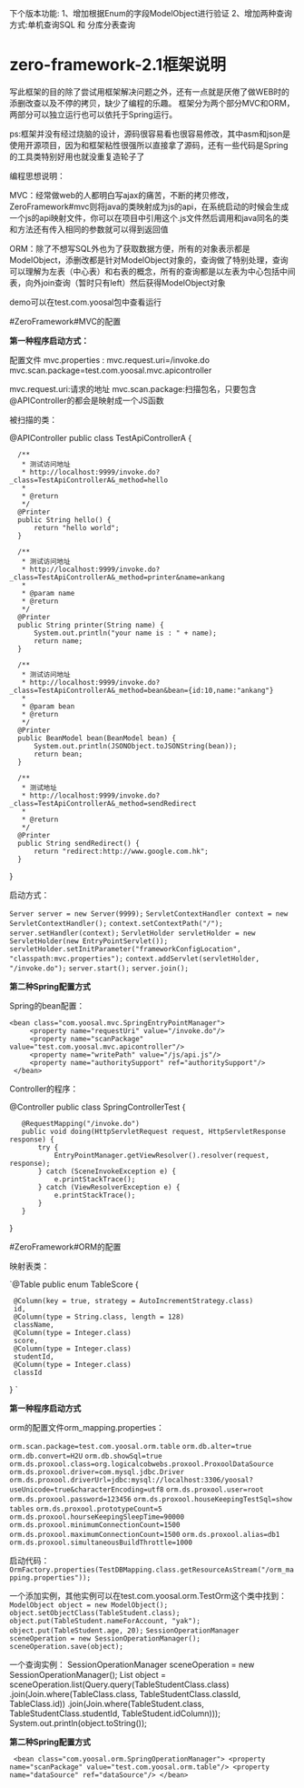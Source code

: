 下个版本功能:
1、增加根据Enum的字段ModelObject进行验证
2、增加两种查询方式:单机查询SQL 和 分库分表查询


# zero-framework-2.1框架说明
写此框架的目的除了尝试用框架解决问题之外，还有一点就是厌倦了做WEB时的添删改查以及不停的拷贝，缺少了编程的乐趣。
框架分为两个部分MVC和ORM，两部分可以独立运行也可以依托于Spring运行。

ps:框架并没有经过烧脑的设计，源码很容易看也很容易修改，其中asm和json是使用开源项目，因为和框架粘性很强所以直接拿了源码，还有一些代码是Spring的工具类特别好用也就没重复造轮子了

编程思想说明：

MVC：经常做web的人都明白写ajax的痛苦，不断的拷贝修改，ZeroFramework#mvc则将java的类映射成为js的api，在系统启动的时候会生成一个js的api映射文件，你可以在项目中引用这个.js文件然后调用和java同名的类和方法还有传入相同的参数就可以得到返回值

ORM：除了不想写SQL外也为了获取数据方便，所有的对象表示都是ModelObject，添删改都是针对ModelObject对象的，查询做了特别处理，查询可以理解为左表（中心表）和右表的概念，所有的查询都是以左表为中心包括中间表，向外join查询（暂时只有left）然后获得ModelObject对象

demo可以在test.com.yoosal包中查看运行

#ZeroFramework#MVC的配置

**第一种程序启动方式：**

配置文件 mvc.properties :
mvc.request.uri=/invoke.do
mvc.scan.package=test.com.yoosal.mvc.apicontroller
 
 mvc.request.uri:请求的地址
 mvc.scan.package:扫描包名，只要包含@APIController的都会是映射成一个JS函数
 
 被扫描的类：
 
  @APIController
  public class TestApiControllerA {

      /**
       * 测试访问地址
       * http://localhost:9999/invoke.do?_class=TestApiControllerA&_method=hello
       *
       * @return
       */
      @Printer
      public String hello() {
          return "hello world";
      }
  
      /**
       * 测试访问地址
       * http://localhost:9999/invoke.do?_class=TestApiControllerA&_method=printer&name=ankang
       *
       * @param name
       * @return
       */
      @Printer
      public String printer(String name) {
          System.out.println("your name is : " + name);
          return name;
      }
  
      /**
       * 测试访问地址
       * http://localhost:9999/invoke.do?_class=TestApiControllerA&_method=bean&bean={id:10,name:"ankang"}
       *
       * @param bean
       * @return
       */
      @Printer
      public BeanModel bean(BeanModel bean) {
          System.out.println(JSONObject.toJSONString(bean));
          return bean;
      }
  
      /**
       * 测试地址
       * http://localhost:9999/invoke.do?_class=TestApiControllerA&_method=sendRedirect
       *
       * @return
       */
      @Printer
      public String sendRedirect() {
          return "redirect:http://www.google.com.hk";
      }
  }

启动方式：

  `Server server = new Server(9999);`
  `ServletContextHandler context = new ServletContextHandler();`
  `context.setContextPath("/");`
  `server.setHandler(context);`
  `ServletHolder servletHolder = new ServletHolder(new EntryPointServlet());`
  `servletHolder.setInitParameter("frameworkConfigLocation", "classpath:mvc.properties");`
  `context.addServlet(servletHolder, "/invoke.do");`
  `server.start();`
  `server.join();`
  
  
**第二种Spring配置方式**

Spring的bean配置：

    <bean class="com.yoosal.mvc.SpringEntryPointManager">
         <property name="requestUri" value="/invoke.do"/>
         <property name="scanPackage" value="test.com.yoosal.mvc.apicontroller"/>
         <property name="writePath" value="/js/api.js"/>
         <property name="authoritySupport" ref="authoritySupport"/>
     </bean>

  
  Controller的程序：
  
   @Controller
   public class SpringControllerTest {
   
       @RequestMapping("/invoke.do")
       public void doing(HttpServletRequest request, HttpServletResponse response) {
           try {
               EntryPointManager.getViewResolver().resolver(request, response);
           } catch (SceneInvokeException e) {
               e.printStackTrace();
           } catch (ViewResolverException e) {
               e.printStackTrace();
           }
       }
   }
   
   
#ZeroFramework#ORM的配置

映射表类：

`@Table
 public enum TableScore {
 
     @Column(key = true, strategy = AutoIncrementStrategy.class)
     id,
     @Column(type = String.class, length = 128)
     className,
     @Column(type = Integer.class)
     score,
     @Column(type = Integer.class)
     studentId,
     @Column(type = Integer.class)
     classId
 }
`

**第一种程序启动方式**

orm的配置文件orm_mapping.properties：

`orm.scan.package=test.com.yoosal.orm.table`
`orm.db.alter=true`
`orm.db.convert=H2U`
`orm.db.showSql=true`
`orm.ds.proxool.class=org.logicalcobwebs.proxool.ProxoolDataSource`
`orm.ds.proxool.driver=com.mysql.jdbc.Driver`
`orm.ds.proxool.driverUrl=jdbc:mysql://localhost:3306/yoosal?useUnicode=true&characterEncoding=utf8`
`orm.ds.proxool.user=root`
`orm.ds.proxool.password=123456`
`orm.ds.proxool.houseKeepingTestSql=show tables`
`orm.ds.proxool.prototypeCount=5`
`orm.ds.proxool.hourseKeepingSleepTime=90000`
`orm.ds.proxool.minimumConnectionCount=1500`
`orm.ds.proxool.maximumConnectionCount=1500`
`orm.ds.proxool.alias=db1`
`orm.ds.proxool.simultaneousBuildThrottle=1000`

启动代码：
`OrmFactory.properties(TestDBMapping.class.getResourceAsStream("/orm_mapping.properties"));`

一个添加实例，其他实例可以在test.com.yoosal.orm.TestOrm这个类中找到：
`ModelObject object = new ModelObject();`
`object.setObjectClass(TableStudent.class);`
`object.put(TableStudent.nameForAccount, "yak");`
`object.put(TableStudent.age, 20);`
`SessionOperationManager sceneOperation = new SessionOperationManager();`
`sceneOperation.save(object);`

一个查询实例：
SessionOperationManager sceneOperation = new SessionOperationManager();
        List<ModelObject> object = sceneOperation.list(Query.query(TableStudentClass.class)
                .join(Join.where(TableClass.class, TableStudentClass.classId, TableClass.id))
                .join(Join.where(TableStudent.class, TableStudentClass.studentId, TableStudent.idColumn)));
System.out.println(object.toString());

**第二种Spring配置方式**

`
<bean class="com.yoosal.orm.SpringOperationManager">
    <property name="scanPackage" value="test.com.yoosal.orm.table"/>
    <property name="dataSource" ref="dataSource"/>
</bean>`